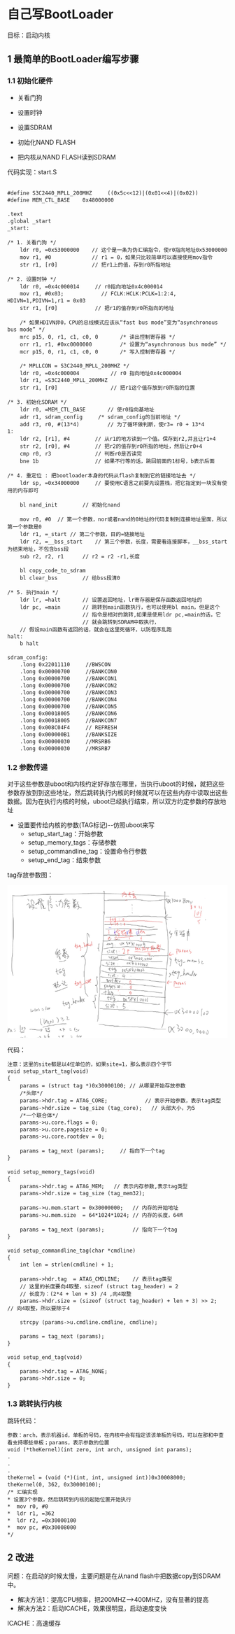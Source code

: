 # 自己写BootLoader

目标：启动内核

## 1 最简单的BootLoader编写步骤

### 1.1 初始化硬件

- 关看门狗
- 设置时钟
- 设置SDRAM
- 初始化NAND FLASH

- 把内核从NAND FLASH读到SDRAM

代码实现：start.S

```

#define S3C2440_MPLL_200MHZ     ((0x5c<<12)|(0x01<<4)|(0x02))
#define MEM_CTL_BASE    0x48000000

.text
.global _start
_start:

/* 1. 关看门狗 */
	ldr r0, =0x53000000    // 这个是一条为伪汇编指令，使r0指向地址0x53000000
	mov r1, #0			   // r1 = 0，如果只比较简单可以直接使用mov指令
	str r1, [r0]           // 把r1上的值，存到r0所指地址

/* 2. 设置时钟 */
	ldr r0, =0x4c000014		// r0指向地址0x4c000014
	mov r1, #0x03;            // FCLK:HCLK:PCLK=1:2:4, HDIVN=1,PDIVN=1,r1 = 0x03
	str r1, [r0]     		// 把r1的值存到r0所指向的地址

	/* 如果HDIVN非0，CPU的总线模式应该从“fast bus mode”变为“asynchronous bus mode” */
	mrc	p15, 0, r1, c1, c0, 0		/* 读出控制寄存器 */ 
	orr	r1, r1, #0xc0000000			/* 设置为“asynchronous bus mode” */
	mcr	p15, 0, r1, c1, c0, 0		/* 写入控制寄存器 */

	/* MPLLCON = S3C2440_MPLL_200MHZ */
	ldr r0, =0x4c000004          // r0 指向地址0x4c000004
	ldr r1, =S3C2440_MPLL_200MHZ
	str r1, [r0]                 // 把r1这个值存放到r0所指的位置

/* 3. 初始化SDRAM */
	ldr r0, =MEM_CTL_BASE		// 使r0指向基地址
	adr r1, sdram_config     /* sdram_config的当前地址 */
	add r3, r0, #(13*4)			// 为了循环做判断，使r3= r0 + 13*4
1:
	ldr r2, [r1], #4		// 从r1的地方读到一个值。保存到r2,并且让r1+4
	str r2, [r0], #4     	// 把r2的值存到r0所指的地址，然后让r0+4
	cmp r0, r3              // 判断r0是否读完
	bne 1b					// 如果不行等的话，跳回前面的1标号，b表示后面

/* 4. 重定位 : 把bootloader本身的代码从flash复制到它的链接地址去 */
	ldr sp, =0x34000000		// 要使用C语言之前要先设置栈，把它指定到一块没有使用的内存即可

	bl nand_init		// 初始化nand

	mov r0, #0	// 第一个参数，nor或者nand的0地址的代码复制到连接地址里面，所以第一个参数是0
	ldr r1, =_start	// 第二个参数，目的=链接地址
	ldr r2, =__bss_start	// 第三个参数，长度，需要看连接脚本，__bss_start为结束地址，不包含bss段
	sub r2, r2, r1		// r2 = r2 -r1,长度
	
	bl copy_code_to_sdram
	bl clear_bss		// 给bss段清0
	
/* 5. 执行main */
	ldr lr, =halt		// 设置返回地址，lr寄存器是保存函数返回地址的
	ldr pc, =main		// 跳转到main函数执行，也可以使用bl main，但是这个
						// 指令是相对的跳转,如果是使用ldr pc,=main的话，它
						// 就会跳转到SDRAM中取执行，
	// 假设main函数有返回的话，就会在这里死循环，以防程序乱跑		
halt:
	b halt

sdram_config:
	.long 0x22011110	 //BWSCON
	.long 0x00000700	 //BANKCON0
	.long 0x00000700	 //BANKCON1
	.long 0x00000700	 //BANKCON2
	.long 0x00000700	 //BANKCON3  
	.long 0x00000700	 //BANKCON4
	.long 0x00000700	 //BANKCON5
	.long 0x00018005	 //BANKCON6
	.long 0x00018005	 //BANKCON7
	.long 0x008C04F4	 // REFRESH
	.long 0x000000B1	 //BANKSIZE
	.long 0x00000030	 //MRSRB6
	.long 0x00000030	 //MRSRB7
```

### 1.2 参数传递 

对于这些参数是uboot和内核约定好存放在哪里，当执行uboot的时候，就把这些参数存放到到这些地址，然后跳转执行内核的时候就可以在这些内存中读取出这些数据。因为在执行内核的时候，uboot已经执行结束，所以双方约定参数的存放地址

- 设置要传给内核的参数(TAG标记)--仿照uboot来写
  - setup_start_tag：开始参数
  - setup_memory_tags：存储参数
  - setup_commandline_tag：设置命令行参数
  - setup_end_tag：结束参数

tag存放参数图：

![1556867092035](images/BootLoader.png)

代码：

```
注意：这里的site都是以4位单位的，如果site=1，那么表示四个字节
void setup_start_tag(void)
{
	params = (struct tag *)0x30000100; // 从哪里开始存放参数
	/*头部*/
	params->hdr.tag = ATAG_CORE;			// 表示开始参数，表示tag类型
	params->hdr.size = tag_size (tag_core);   // 头部大小，为5
	/*一个联合体*/
	params->u.core.flags = 0;
	params->u.core.pagesize = 0;
	params->u.core.rootdev = 0;

	params = tag_next (params);		// 指向下一个tag
}

void setup_memory_tags(void)      
{
	params->hdr.tag = ATAG_MEM;   // 表示内存参数,表示tag类型
	params->hdr.size = tag_size (tag_mem32);
	
	params->u.mem.start = 0x30000000;   // 内存的开始地址
	params->u.mem.size  = 64*1024*1024; // 内存的长度，64M
	
	params = tag_next (params);		    // 指向下一个tag
}

void setup_commandline_tag(char *cmdline)
{
	int len = strlen(cmdline) + 1;
	
	params->hdr.tag  = ATAG_CMDLINE;    // 表示tag类型
	// 这里的长度要向4取整，sizeof (struct tag_header) = 2
	// 长度为：(2*4 + len + 3) /4 ,向4取整
	params->hdr.size = (sizeof (struct tag_header) + len + 3) >> 2;  // 向4取整，所以要除于4

	strcpy (params->u.cmdline.cmdline, cmdline);

	params = tag_next (params);
}

void setup_end_tag(void)
{
	params->hdr.tag = ATAG_NONE;
	params->hdr.size = 0;
}
```



### 1.3 跳转执行内核

跳转代码：

```
参数：arch，表示机器id，单板的号码，在内核中会有指定该该单板的号码，可以在那和中查看支持哪些单板；params，表示参数的位置
void (*theKernel)(int zero, int arch, unsigned int params);
.
.
.
theKernel = (void (*)(int, int, unsigned int))0x30008000;
theKernel(0, 362, 0x30000100);  
/* 汇编实现
* 设置3个参数，然后跳转到内核的起始位置开始执行
*  mov r0, #0
*  ldr r1, =362
*  ldr r2, =0x30000100
*  mov pc, #0x30008000 
*/
```

## 2 改进

问题：在启动的时候太慢，主要问题是在从nand flash中把数据copy到SDRAM中。

- 解决方法1：提高CPU频率，把200MHZ-->400MHZ，没有显著的提高
- 解决方法2：启动ICACHE，效果很明显，启动速度变快

ICACHE：高速缓存



